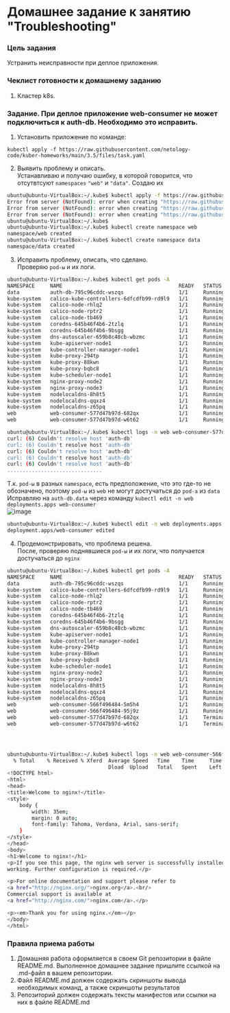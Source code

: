 # Домашнее задание к занятию "Troubleshooting"

### Цель задания

Устранить неисправности при деплое приложения.

### Чеклист готовности к домашнему заданию

1. Кластер k8s.

### Задание. При деплое приложение web-consumer не может подключиться к auth-db. Необходимо это исправить.

1. Установить приложение по команде:  
```shell
kubectl apply -f https://raw.githubusercontent.com/netology-code/kuber-homeworks/main/3.5/files/task.yaml
```
2. Выявить проблему и описать.  
Устанавливаю и получаю ошибку, в которой говорится, что отсутвтсуют `namespaces` `"web"` и `"data"`. Создаю их  
```bash
ubuntu@ubuntu-VirtualBox:~/.kube$ kubectl apply -f https://raw.githubusercontent.com/netology-code/kuber-homeworks/main/3.5/files/task.yaml
Error from server (NotFound): error when creating "https://raw.githubusercontent.com/netology-code/kuber-homeworks/main/3.5/files/task.yaml": namespaces "web" not found
Error from server (NotFound): error when creating "https://raw.githubusercontent.com/netology-code/kuber-homeworks/main/3.5/files/task.yaml": namespaces "data" not found
Error from server (NotFound): error when creating "https://raw.githubusercontent.com/netology-code/kuber-homeworks/main/3.5/files/task.yaml": namespaces "data" not found
ubuntu@ubuntu-VirtualBox:~/.kube$ 
ubuntu@ubuntu-VirtualBox:~/.kube$ kubectl create namespace web
namespace/web created
ubuntu@ubuntu-VirtualBox:~/.kube$ kubectl create namespace data
namespace/data created
```

3. Исправить проблему, описать, что сделано.  
Проверяю `pod-ы` и их логи.
```bash
ubuntu@ubuntu-VirtualBox:~/.kube$ kubectl get pods -A
NAMESPACE     NAME                                      READY   STATUS    RESTARTS   AGE
data          auth-db-795c96cddc-wszqs                  1/1     Running   0          86s
kube-system   calico-kube-controllers-6dfcdfb99-rd9l9   1/1     Running   0          115m
kube-system   calico-node-rhlq2                         1/1     Running   0          116m
kube-system   calico-node-rptr2                         1/1     Running   0          116m
kube-system   calico-node-tb469                         1/1     Running   0          116m
kube-system   coredns-645b46f4b6-2tzlq                  1/1     Running   0          115m
kube-system   coredns-645b46f4b6-9bsgg                  1/1     Running   0          115m
kube-system   dns-autoscaler-659b8c48cb-wbzmc           1/1     Running   0          115m
kube-system   kube-apiserver-node1                      1/1     Running   1          118m
kube-system   kube-controller-manager-node1             1/1     Running   2          118m
kube-system   kube-proxy-294tp                          1/1     Running   0          117m
kube-system   kube-proxy-88kwn                          1/1     Running   0          117m
kube-system   kube-proxy-bqbc8                          1/1     Running   0          117m
kube-system   kube-scheduler-node1                      1/1     Running   1          118m
kube-system   nginx-proxy-node2                         1/1     Running   0          115m
kube-system   nginx-proxy-node3                         1/1     Running   0          115m
kube-system   nodelocaldns-8h8t5                        1/1     Running   0          115m
kube-system   nodelocaldns-qqxz4                        1/1     Running   0          115m
kube-system   nodelocaldns-z65pq                        1/1     Running   0          115m
web           web-consumer-577d47b97d-682qx             1/1     Running   0          86s
web           web-consumer-577d47b97d-w6t62             1/1     Running   0          86s
```
```bash
ubuntu@ubuntu-VirtualBox:~/.kube$ kubectl logs -n web web-consumer-577d47b97d-682qx
curl: (6) Couldn't resolve host 'auth-db'
curl: (6) Couldn't resolve host 'auth-db'
curl: (6) Couldn't resolve host 'auth-db'
curl: (6) Couldn't resolve host 'auth-db'
curl: (6) Couldn't resolve host 'auth-db'
...............................
```
Т.к. `pod-ы` в разных `namespace`, есть предположение, что это где-то не обозначено, поэтому `pod-ы` из `web` не могут достучаться до `pod-a` из `data`  
Исправляю на `auth-db.data` через команду `kubectl edit -n web deployments.apps web-consumer`  
![image](https://github.com/AlekseyDrobnyi/netology_devops/assets/99823951/f657b84e-4901-41f9-887d-39f9dc668bff)

```bash
ubuntu@ubuntu-VirtualBox:~/.kube$ kubectl edit -n web deployments.apps web-consumer
deployment.apps/web-consumer edited
```

4. Продемонстрировать, что проблема решена.  
После, проверяю поднявшиеся `pod-ы` и их логи, что получается достучаться до `nginx`
```bash
ubuntu@ubuntu-VirtualBox:~/.kube$ kubectl get pods -A
NAMESPACE     NAME                                      READY   STATUS        RESTARTS   AGE
data          auth-db-795c96cddc-wszqs                  1/1     Running       0          25m
kube-system   calico-kube-controllers-6dfcdfb99-rd9l9   1/1     Running       0          139m
kube-system   calico-node-rhlq2                         1/1     Running       0          140m
kube-system   calico-node-rptr2                         1/1     Running       0          140m
kube-system   calico-node-tb469                         1/1     Running       0          140m
kube-system   coredns-645b46f4b6-2tzlq                  1/1     Running       0          139m
kube-system   coredns-645b46f4b6-9bsgg                  1/1     Running       0          139m
kube-system   dns-autoscaler-659b8c48cb-wbzmc           1/1     Running       0          139m
kube-system   kube-apiserver-node1                      1/1     Running       1          142m
kube-system   kube-controller-manager-node1             1/1     Running       2          142m
kube-system   kube-proxy-294tp                          1/1     Running       0          141m
kube-system   kube-proxy-88kwn                          1/1     Running       0          141m
kube-system   kube-proxy-bqbc8                          1/1     Running       0          141m
kube-system   kube-scheduler-node1                      1/1     Running       1          142m
kube-system   nginx-proxy-node2                         1/1     Running       0          140m
kube-system   nginx-proxy-node3                         1/1     Running       0          140m
kube-system   nodelocaldns-8h8t5                        1/1     Running       0          139m
kube-system   nodelocaldns-qqxz4                        1/1     Running       0          139m
kube-system   nodelocaldns-z65pq                        1/1     Running       0          139m
web           web-consumer-566f496484-5m5h4             1/1     Running       0          19s
web           web-consumer-566f496484-95j9z             1/1     Running       0          20s
web           web-consumer-577d47b97d-682qx             1/1     Terminating   0          25m
web           web-consumer-577d47b97d-w6t62             1/1     Terminating   0          25m




ubuntu@ubuntu-VirtualBox:~/.kube$ kubectl logs -n web web-consumer-566f496484-5m5h4 
  % Total    % Received % Xferd  Average Speed   Time    Time     Time  Current
                                 Dload  Upload   Total   Spent    Left  Speed
<!DOCTYPE html>
<html>
<head>
<title>Welcome to nginx!</title>
<style>
    body {
        width: 35em;
        margin: 0 auto;
        font-family: Tahoma, Verdana, Arial, sans-serif;
    }
</style>
</head>
<body>
<h1>Welcome to nginx!</h1>
<p>If you see this page, the nginx web server is successfully installed and
working. Further configuration is required.</p>

<p>For online documentation and support please refer to
<a href="http://nginx.org/">nginx.org</a>.<br/>
Commercial support is available at
<a href="http://nginx.com/">nginx.com</a>.</p>

<p><em>Thank you for using nginx.</em></p>
</body>
</html>


```

### Правила приема работы

1. Домашняя работа оформляется в своем Git репозитории в файле README.md. Выполненное домашнее задание пришлите ссылкой на .md-файл в вашем репозитории.
2. Файл README.md должен содержать скриншоты вывода необходимых команд, а также скриншоты результатов
3. Репозиторий должен содержать тексты манифестов или ссылки на них в файле README.md
